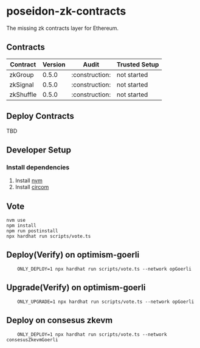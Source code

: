 poseidon-zk-contracts
=====================
The missing zk contracts layer for Ethereum.

## Contracts
<table>
    <th>Contract</th>
    <th>Version</th>
    <th>Audit</th>
    <th>Trusted Setup</th>
    <tbody>
        <tr>
            <td>  
                zkGroup
            </td>
            <td>
                0.5.0
            </td>
            <td>
                :construction:
            </td>
            <td>
                not started
            </td>
        </tr>
        <tr>
            <td>
                zkSignal
            </td>
            <td>
               0.5.0
            </td>
            <td>
               :construction:
            </td>
            <td>
                not started
            </td>
        </tr>
        <tr>
            <td>
                zkShuffle
            </td>
            <td>
                0.5.0
            </td>
            <td>
               :construction: 
            </td>
            <td>
                not started
            </td>
        </tr>
    <tbody>
</table>

## Deploy Contracts
TBD

## Developer Setup
### Install dependencies
1. Install [nvm](https://github.com/nvm-sh/nvm)
2. Install [circom](https://docs.circom.io/getting-started/installation/)

## Vote
```shell
nvm use
npm install
npm run postinstall
npx hardhat run scripts/vote.ts
```

## Deploy(Verify) on optimism-goerli
```shell
    ONLY_DEPLOY=1 npx hardhat run scripts/vote.ts --network opGoerli
```

## Upgrade(Verify) on optimism-goerli
```shell
    ONLY_UPGRADE=1 npx hardhat run scripts/vote.ts --network opGoerli
```

## Deploy on consesus zkevm
```shell
    ONLY_DEPLOY=1 npx hardhat run scripts/vote.ts --network consesusZkevmGoerli
```

   